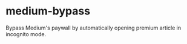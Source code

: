 # medium-bypass
Bypass Medium's paywall by automatically opening premium article in incognito mode.
